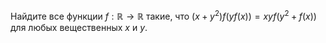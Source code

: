 Найдите все функции $f:\mathbb{R}\to \mathbb{R}$ такие, что $(x+y^2)f(yf(x))=xyf(y^2+f(x))$ для любых вещественных $x$ и $y$.